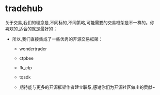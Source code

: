 # **tradehub**

关于交易,我们的理念是,不同标的,不同策略,可能需要的交易框架是不一样的。你喜欢的,适合的就是最好的；

- 所以,我们直接集成了一些优秀的开源交易框架：
  - wondertrader

  - ctpbee

  - fk_ctp

  - tqsdk

  - 期待能与更多的开源框架作者建立联系,感谢你们为开源社区做出的贡献~
